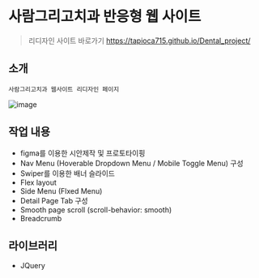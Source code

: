 # 사람그리고치과 반응형 웹 사이트
> 리디자인 사이트 바로가기
https://tapioca715.github.io/Dental_project/
## 소개
    사람그리고치과 웹사이트 리디자인 페이지
![image](https://user-images.githubusercontent.com/106294039/187365917-b0f6759f-ac0b-48fb-a52c-54a4e4bafc35.png)

## 작업 내용
- figma를 이용한 시안제작 및 프로토타이핑
- Nav Menu
  (Hoverable Dropdown Menu / Mobile Toggle Menu) 
  구성
- Swiper를 이용한 배너 슬라이드
- Flex layout
- Side Menu (Flxed Menu)
- Detail Page Tab 구성
- Smooth page scroll (scroll-behavior: smooth)
- Breadcrumb

## 라이브러리
- JQuery
